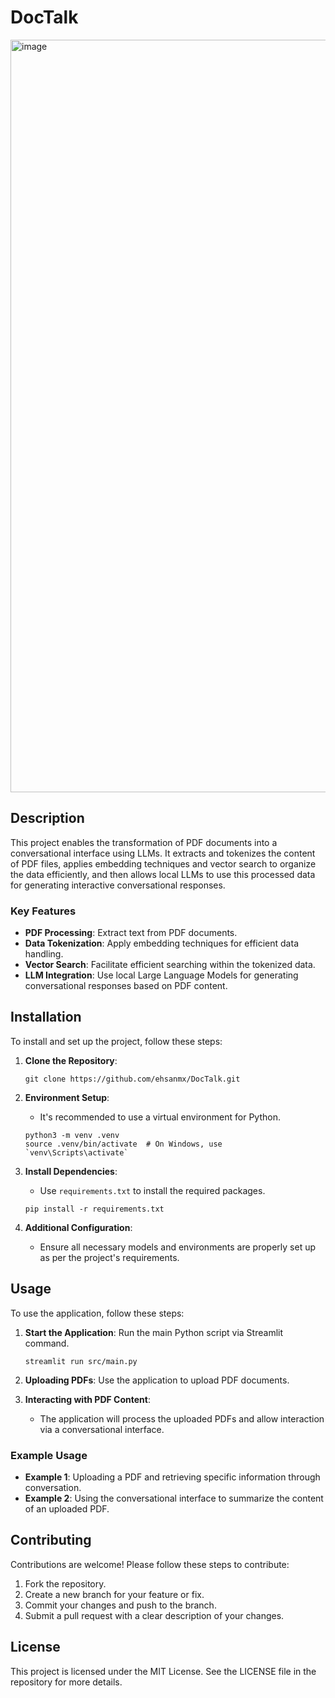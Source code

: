 # DocTalk
<img width="1204" alt="image" src="https://github.com/ehsanmx/DocTalk/assets/7711957/55dfb23e-10fb-4fd1-b77a-5aff4051c135">

## Description
This project enables the transformation of PDF documents into a conversational interface using LLMs. It extracts and tokenizes the content of PDF files, applies embedding techniques and vector search to organize the data efficiently, and then allows local LLMs to use this processed data for generating interactive conversational responses.

### Key Features
- **PDF Processing**: Extract text from PDF documents.
- **Data Tokenization**: Apply embedding techniques for efficient data handling.
- **Vector Search**: Facilitate efficient searching within the tokenized data.
- **LLM Integration**: Use local Large Language Models for generating conversational responses based on PDF content.

## Installation
To install and set up the project, follow these steps:

1. **Clone the Repository**:
   ```
   git clone https://github.com/ehsanmx/DocTalk.git
   ```

2. **Environment Setup**:
   - It's recommended to use a virtual environment for Python.
   ```
   python3 -m venv .venv
   source .venv/bin/activate  # On Windows, use `venv\Scripts\activate`
   ```

3. **Install Dependencies**:
   - Use `requirements.txt` to install the required packages.
   ```
   pip install -r requirements.txt
   ```

4. **Additional Configuration**:
   - Ensure all necessary models and environments are properly set up as per the project's requirements.

## Usage
To use the application, follow these steps:

1. **Start the Application**: Run the main Python script via Streamlit command.
   ```
   streamlit run src/main.py
   ```

2. **Uploading PDFs**: Use the application to upload PDF documents.

3. **Interacting with PDF Content**:
   - The application will process the uploaded PDFs and allow interaction via a conversational interface.

### Example Usage
- **Example 1**: Uploading a PDF and retrieving specific information through conversation.
- **Example 2**: Using the conversational interface to summarize the content of an uploaded PDF.

## Contributing
Contributions are welcome! Please follow these steps to contribute:

1. Fork the repository.
2. Create a new branch for your feature or fix.
3. Commit your changes and push to the branch.
4. Submit a pull request with a clear description of your changes.

## License
This project is licensed under the MIT License. See the LICENSE file in the repository for more details.

